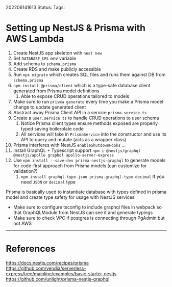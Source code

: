 202206141613
Status: 
Tags:

# Setting up NestJS & Prisma with AWS Lambda
1. Create NestJS app skeleton with `nest new`
2. Set `DATABASE_URL` env variable
3. Add schema to `schema.prisma`
4. Create RDS and make publicly accessible
5. Run `npx migrate` which creates SQL files and runs them against DB from `schema.prisma`
6. `npm install @prisma/client` which is a type-safe database client generated from Prisma model definitions
	1. Able to expose CRUD operations tailored to models
7. Make sure to run `prisma generate` every time you make a Prisma model change to update generated client
8. Abstract away Prisma Client API in a service `prisma.service.ts`
9. Create a `user.service.ts` to handle CRUD operations to user schema
	1. Notice Prisma client types ensure methods exposed are properly typed saving boilerplate code
	2. All services will take in `PrismaService` into the constructor and use its API to query and mutate (acts as a wrapper class)
10. Prisma interferes with NestJS `enableShutdownHooks` ...
11. Install GraphQL + Typescript support `npm i @nestjs/graphql @nestjs/apollo graphql apollo-server-express`
12. Use `npm install --save-dev prisma-nestjs-graphql` to generate models for code-first approach from Prisma models (can customize for validation?)
	1. `npm install graphql-type-json prisma-graphql-type-decimal` If you need `JSON` or `decimal` type



Prisma is basically used to instantiate database with types defined in prisma model and create type safety for usage with NestJS services

- Make sure to configure tsconfig to include graphql files in webpack so that GraphQLModule from NestJS can see it and generate typings
- Make sure to check VPC if postgres is connecting through PgAdmin but not AWS





---
# References

https://docs.nestjs.com/recipes/prisma
https://github.com/vendia/serverless-express/tree/mainline/examples/basic-starter-nestjs
https://github.com/unlight/prisma-nestjs-graphql